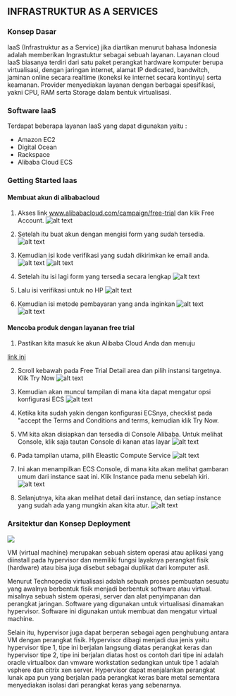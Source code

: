 ## INFRASTRUKTUR AS A SERVICES

### Konsep Dasar
IaaS (Infrastruktur as a Service) jika diartikan menurut bahasa Indonesia adalah memberikan Ingrastuktur sebagai sebuah layanan. Layanan cloud IaaS biasanya terdiri dari satu paket perangkat hardware komputer berupa virtualisasi, dengan jaringan internet, alamat IP dedicated, bandwitch, jaminan online secara realtime (koneksi ke internet secara kontinyu) serta keamanan. Provider menyediakan layanan dengan berbagai spesifikasi, yakni CPU, RAM serta Storage dalam bentuk virtualisasi.

### Software IaaS
Terdapat beberapa layanan IaaS yang dapat digunakan yaitu :
 * Amazon EC2
 * Digital Ocean
 * Rackspace
 * Alibaba Cloud ECS

### Getting Started Iaas
#### Membuat akun di alibabacloud
1. Akses link www.alibabacloud.com/campaign/free-trial dan klik Free Account.
![alt text](img/1.png)

2. Setelah itu buat akun dengan mengisi form yang sudah tersedia.
![alt text](img/2.png)

3. Kemudian isi kode verifikasi yang sudah dikirimkan ke email anda.
![alt text](img/3.png)
![alt text](img/4.png)

4. Setelah itu isi lagi form yang tersedia secara lengkap
![alt text](img/5.png)

5. Lalu isi verifikasi untuk no HP
![alt text](img/6.png)

6. Kemudian isi metode pembayaran yang anda inginkan
![alt text](img/7.png)
![alt text](img/9.png)

#### Mencoba produk dengan layanan free trial
1. Pastikan kita masuk ke akun Alibaba Cloud Anda dan menuju 

[link ini](https://www.alibabacloud.com/campaign/free-trial)

2. Scroll kebawah pada Free Trial Detail area dan pilih instansi targetnya. Klik Try Now
![alt text](img/10.png)

3. Kemudian akan muncul tampilan di mana kita dapat mengatur opsi konfigurasi ECS
![alt text](img/11.png)

4. Ketika kita sudah yakin dengan konfigurasi ECSnya, checklist pada "accept the Terms and Conditions and terms, kemudian klik Try Now.

5. VM kita akan disiapkan dan tersedia di Console Alibaba. Untuk melihat Console, klik saja tautan Console di kanan atas layar
![alt text](img/12.png)

6. Pada tampilan utama, pilih Eleastic Compute Service
![alt text](img/13.png)

7. Ini akan menampilkan ECS Console, di mana kita akan melihat gambaran umum dari instance saat ini. Klik Instance pada menu sebelah kiri.
![alt text](img/14.png)

8. Selanjutnya, kita akan melihat detail dari instance, dan setiap instance yang sudah ada yang mungkin akan kita atur.
![alt text](img/15.png)

### Arsitektur dan Konsep Deployment

![](img/16.png)

VM (virtual machine) merupakan sebuah sistem operasi atau aplikasi yang diinstall pada hypervisor dan memiliki fungsi layaknya perangkat fisik (hardware) atau bisa juga disebut sebagai duplikat dari komputer asli.

Menurut Technopedia virtualisasi adalah sebuah proses pembuatan sesuatu yang awalnya berbentuk fisik menjadi berbentuk software atau virtual. misalnya sebuah sistem operasi, server dan alat penyimpanan dan perangkat jaringan. Software yang digunakan untuk virtualisasi dinamakan hypervisor. Software ini digunakan untuk membuat dan mengatur virtual machine.

Selain itu, hypervisor juga dapat berperan sebagai agen penghubung antara VM dengan perangkat fisik. Hypervisor dibagi menjadi dua jenis yaitu hypervisor tipe 1, tipe ini berjalan langsung diatas perangkat keras dan hypervisor tipe 2, tipe ini berjalan diatas host os contoh dari tipe ini adalah oracle virtualbox dan vmware workstation sedangkan untuk tipe 1 adalah vsphere dan citrix xen server. Hypervisor dapat menjalankan perangkat lunak apa pun yang berjalan pada perangkat keras bare metal sementara menyediakan isolasi dari perangkat keras yang sebenarnya.